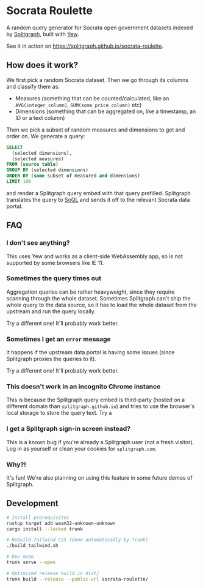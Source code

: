 # Socrata Roulette

A random query generator for Socrata open government datasets indexed by [Splitgraph](https://www.splitgraph.com/explore), built with [Yew](https://yew.rs/).

See it in action on https://splitgraph.github.io/socrata-roulette.

## How does it work?

We first pick a random Socrata dataset. Then we go through its columns and classify them as:

- Measures (something that can be counted/calculated, like an `AVG(integer_column)`, `SUM(some_price_column)` etc)
- Dimensions (something that can be aggregated on, like a timestamp, an ID or a text column)

Then we pick a subset of random measures and dimensions to get and order on. We generate a query:

```sql
SELECT
  (selected dimensions),
  (selected measures)
FROM (source table)
GROUP BY (selected dimensions)
ORDER BY (some subset of measured and dimensions)
LIMIT 100
```

and render a Splitgraph query embed with that query prefilled. Splitgraph translates the query to [SoQL](https://dev.socrata.com/docs/queries/) and sends it off to the relevant Socrata data portal.

## FAQ

### I don't see anything?

This uses Yew and works as a client-side WebAssembly app, so is not supported by some browsers like IE 11.

### Sometimes the query times out

Aggregation queries can be rather heavyweight, since they require scanning through the whole dataset. Sometimes Splitgraph can't ship the whole query to the data source, so it has to load the whole dataset from the upstream and run the query locally.

Try a different one! It'll probably work better.

### Sometimes I get an `error` message

It happens if the upstream data portal is having some issues (since Splitgraph proxies the queries to it).

Try a different one! It'll probably work better.

### This doesn't work in an incognito Chrome instance

This is because the Splitgraph query embed is third-party (hosted on a different domain than `splitgraph.github.io`) and tries to use the browser's local storage to store the query text. Try a 

### I get a Splitgraph sign-in screen instead?

This is a known bug if you're already a Splitgraph user (not a fresh visitor). Log in as yourself or clean your cookies for `splitgraph.com`.

### Why?!

It's fun! We're also planning on using this feature in some future demos of Splitgraph.

## Development

```bash
# Install prerequisites
rustup target add wasm32-unknown-unknown
cargo install --locked trunk

# Rebuild Tailwind CSS (done automatically by Trunk)
./build_tailwind.sh

# Dev mode
trunk serve --open

# Optimized release build in dist/
trunk build --release --public-url socrata-roulette/
```
